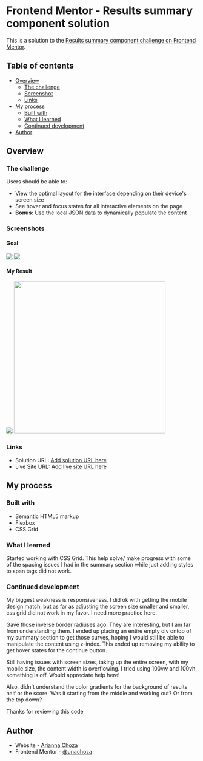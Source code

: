 # Frontend Mentor - Results summary component solution

This is a solution to the [Results summary component challenge on Frontend Mentor](https://www.frontendmentor.io/challenges/results-summary-component-CE_K6s0maV).
## Table of contents

- [Overview](#overview)
  - [The challenge](#the-challenge)
  - [Screenshot](#screenshot)
  - [Links](#links)
- [My process](#my-process)
  - [Built with](#built-with)
  - [What I learned](#what-i-learned)
  - [Continued development](#continued-development)
- [Author](#author)


## Overview

### The challenge

Users should be able to:

- View the optimal layout for the interface depending on their device's screen size
- See hover and focus states for all interactive elements on the page
- **Bonus**: Use the local JSON data to dynamically populate the content

### Screenshots
#### Goal
![](/results-summary-component-main/design/desktop-design.jpg)
![](/results-summary-component-main/design/mobile-design.jpg)
#### My Result
![](/results-summary-component-main/design/solution-desktop-screenshot.png)
<img src="/results-summary-component-main/design/solution-mobile-screenshot.png" width="400">


### Links

- Solution URL: [Add solution URL here](https://your-solution-url.com)
- Live Site URL: [Add live site URL here](https://your-live-site-url.com)

## My process

### Built with

- Semantic HTML5 markup
- Flexbox
- CSS Grid

### What I learned

Started working with CSS Grid. This help solve/ make progress with some of the spacing issues I had in the summary section while just adding styles to span tags did not work. 

### Continued development

My biggest weakness is responsivensss. I did ok with getting the mobile design match, but as far as adjusting the screen size smaller and smaller, css grid did not work in my favor. I need more practice here. 

Gave those inverse border radiuses ago. They are interesting, but I am far from understanding them. I ended up placing an entire empty div ontop of my summary section to get those curves, hoping I would still be able to manipulate the content using z-index. This ended up removing my ability to get hover states for the continue button. 

Still having issues with screen sizes, taking up the entire screen, with my mobile size, the content width is overflowing. I tried using 100vw and 100vh, something is off. Would appreciate help here! 

Also, didn't understand the color gradients for the background of results half or the score. Was it starting from the middle and working out? Or from the top down?

Thanks for reviewing this code 

## Author

- Website - [Arianna Choza](https://arianna.dev)
- Frontend Mentor - [@unachoza](https://www.frontendmentor.io/profile//unachoza)
